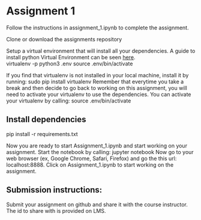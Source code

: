 # Assignment 1

Follow the instructions in assignment_1.ipynb to complete the assignment. 

Clone or download the assignments repository

Setup a virtual environment that will install all your dependencies.
A guide to install python Virtual Environment can be seen [here](https://realpython.com/python-virtual-environments-a-primer/).<br>
virtualenv -p python3 .env
source .env/bin/activate

If you find that virtualenv is not installed in your local machine, install it by running:
sudo pip install virtualenv
Remember that everytime you take a break and then decide to go back to working on this assignment, you will need to activate your virtualenv to use the dependencies. You can activate your virtualenv by calling:
source .env/bin/activate

## Install dependencies
pip install -r requirements.txt

Now you are ready to start Assignment_1.ipynb and start working on your assignment. Start the notebook by calling:
jupyter notebook
Now go to your web browser (ex, Google Chrome, Safari, Firefox) and go the this url: localhost:8888. Click on Assignment_1.ipynb to start working on the assignment.

## Submission instructions:
Submit your assignment on github and share it with the course instructor. The id to share with is provided on LMS.

